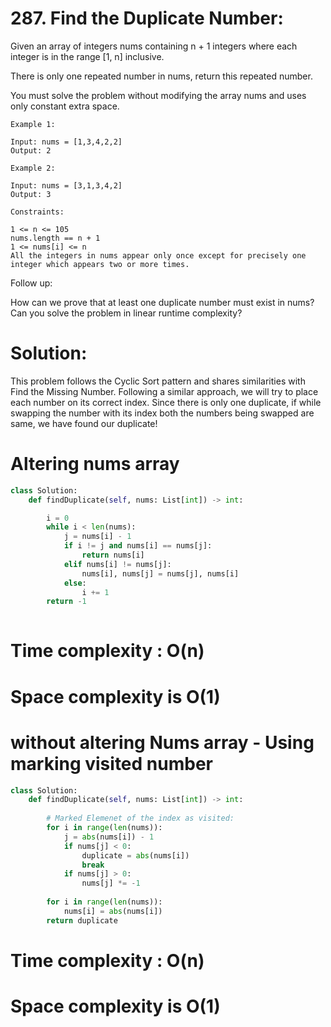 # 287. Find the Duplicate Number:

Given an array of integers nums containing n + 1 integers where each integer is in the range [1, n] inclusive.

There is only one repeated number in nums, return this repeated number.

You must solve the problem without modifying the array nums and uses only constant extra space.

 
```
Example 1:

Input: nums = [1,3,4,2,2]
Output: 2
```
```
Example 2:

Input: nums = [3,1,3,4,2]
Output: 3
 ```
```
Constraints:

1 <= n <= 105
nums.length == n + 1
1 <= nums[i] <= n
All the integers in nums appear only once except for precisely one integer which appears two or more times.
 ```

Follow up:

How can we prove that at least one duplicate number must exist in nums?
Can you solve the problem in linear runtime complexity?

# Solution:
This problem follows the Cyclic Sort pattern and shares similarities with Find the Missing Number. Following a similar approach, we will try to place each number on its correct index. Since there is only one duplicate, if while swapping the number with its index both the numbers being swapped are same, we have found our duplicate!

# Altering nums array
```python
class Solution:
    def findDuplicate(self, nums: List[int]) -> int:

        i = 0
        while i < len(nums):
            j = nums[i] - 1
            if i != j and nums[i] == nums[j]:
                return nums[i]
            elif nums[i] != nums[j]:
                nums[i], nums[j] = nums[j], nums[i]
            else:
                i += 1
        return -1
        
```
# Time complexity : O(n) 
# Space complexity is O(1)


# without altering Nums array - Using marking visited number

```python
class Solution:
    def findDuplicate(self, nums: List[int]) -> int:
        
        # Marked Elemenet of the index as visited:
        for i in range(len(nums)):
            j = abs(nums[i]) - 1
            if nums[j] < 0:
                duplicate = abs(nums[i])
                break
            if nums[j] > 0:
                nums[j] *= -1
  
        for i in range(len(nums)):
            nums[i] = abs(nums[i])
        return duplicate
```

# Time complexity : O(n) 
# Space complexity is O(1)
